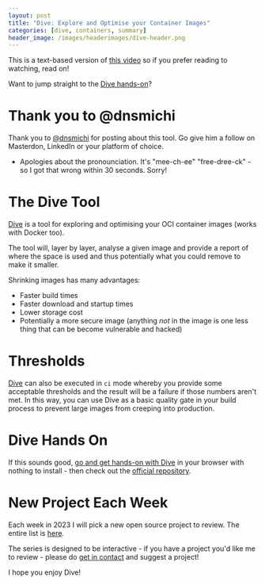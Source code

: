 ```yaml
---
layout: post
title: "Dive: Explore and Optimise your Container Images"
categories: [dive, containers, summary]
header_image: /images/headerimages/dive-header.png
---
```


This is a text-based version of [this video](https://www.youtube.com/watch?v=giKfx2ScfHM) so if you prefer reading to watching, read on!

Want to jump straight to the [Dive hands-on](http://killercoda.com/agardnerit/scenario/dive)? 

# Thank you to @dnsmichi
Thank you to [@dnsmichi](https://dnsmichi.at) for posting about this tool. Go give him a follow on Masterdon, LinkedIn or your platform of choice.

* Apologies about the pronounciation. It's "mee-ch-ee" "free-dree-ck" - so I got that wrong within 30 seconds. Sorry!

# The Dive Tool
[Dive](https://github.com/wagoodman/dive) is a tool for exploring and optimising your OCI container images (works with Docker too).

The tool will, layer by layer, analyse a given image and provide a report of where the space is used and thus potentially what you could remove to make it smaller.

Shrinking images has many advantages:

- Faster build times
- Faster download and startup times
- Lower storage cost
- Potentially a more secure image (anything *not* in the image is one less thing that can be become vulnerable and hacked)

# Thresholds
[Dive](https://github.com/wagoodman/dive) can also be executed in `ci` mode whereby you provide some acceptable thresholds and the result will be a failure if those numbers aren't met. In this way, you can use Dive as a basic quality gate in your build process to prevent large images from creeping into production.

# Dive Hands On
If this sounds good, [go and get hands-on with Dive](https://killercoda.com/agardnerit/scenario/dive) in your browser with nothing to install - then check out the [official repository](https://github.com/wagoodman/dive).

# New Project Each Week
Each week in 2023 I will pick a new open source project to review. The entire list is [here](https://agardner.net/project-intros).

The series is designed to be interactive - if you have a project you'd like me to review - please do [get in contact](https://agardner.net/contact) and suggest a project!

I hope you enjoy Dive!